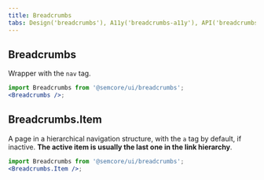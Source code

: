 ```yaml
---
title: Breadcrumbs
tabs: Design('breadcrumbs'), A11y('breadcrumbs-a11y'), API('breadcrumbs-api'), Example('breadcrumbs-code'), Changelog('breadcrumbs-changelog')
---
```


## Breadcrumbs

Wrapper with the `nav` tag.

```jsx
import Breadcrumbs from '@semcore/ui/breadcrumbs';
<Breadcrumbs />;
```

<TypesView type="BreadcrumbsProps" :types={...types} />

## Breadcrumbs.Item

A page in a hierarchical navigation structure, with the `a` tag by default, if inactive. **The active item is usually the last one in the link hierarchy**.

```jsx
import Breadcrumbs from '@semcore/ui/breadcrumbs';
<Breadcrumbs.Item />;
```

<TypesView type="BreadcrumbsItemProps" :types={...types} />

<script setup>import { data as types } from '@types.data.ts';</script>
